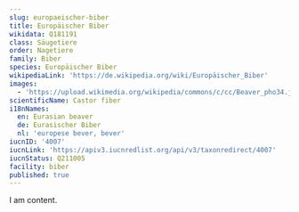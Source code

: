 ```yaml
---
slug: europaeischer-biber
title: Europäischer Biber
wikidata: Q181191
class: Säugetiere
order: Nagetiere
family: Biber
species: Europäischer Biber
wikipediaLink: 'https://de.wikipedia.org/wiki/Europäischer_Biber'
images:
  - 'https://upload.wikimedia.org/wikipedia/commons/c/cc/Beaver_pho34.jpg'
scientificName: Castor fiber
i18nNames:
  en: Eurasian beaver
  de: Eurasischer Biber
  nl: 'europese bever, bever'
iucnID: '4007'
iucnLink: 'https://apiv3.iucnredlist.org/api/v3/taxonredirect/4007'
iucnStatus: Q211005
facility: biber
published: true
---
```


I am content.
